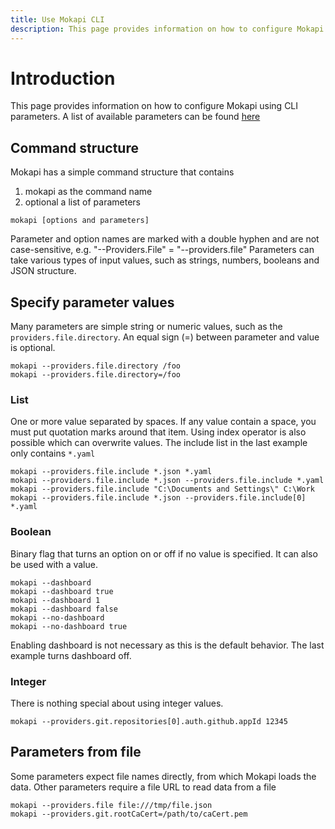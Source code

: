 ```yaml
---
title: Use Mokapi CLI
description: This page provides information on how to configure Mokapi using CLI parameters.
---
```

# Introduction

This page provides information on how to configure Mokapi using CLI parameters. A list of available parameters can be found [here](/docs/configuration/reference.md)

## Command structure

Mokapi has a simple command structure that contains

1. mokapi as the command name
2. optional a list of parameters

```shell
mokapi [options and parameters]
```

Parameter and option names are marked with a double hyphen and are not case-sensitive, e.g. "--Providers.File" = "--providers.file"
Parameters can take various types of input values, such as strings, numbers, booleans and JSON structure.

## Specify parameter values

Many parameters are simple string or numeric values, such as the `providers.file.directory`. An equal sign (=) between 
parameter and value is optional.

```shell
mokapi --providers.file.directory /foo
mokapi --providers.file.directory=/foo
```

### List

One or more value separated by spaces. If any value contain a space, you must put quotation marks around that item.
Using index operator is also possible which can overwrite values. The include list in the last example only contains `*.yaml`

```shell
mokapi --providers.file.include *.json *.yaml
mokapi --providers.file.include *.json --providers.file.include *.yaml
mokapi --providers.file.include "C:\Documents and Settings\" C:\Work
mokapi --providers.file.include *.json --providers.file.include[0] *.yaml
```

### Boolean

Binary flag that turns an option on or off if no value is specified. It can also be used with a value.

```shell
mokapi --dashboard
mokapi --dashboard true
mokapi --dashboard 1
mokapi --dashboard false
mokapi --no-dashboard
mokapi --no-dashboard true
```

Enabling dashboard is not necessary as this is the default behavior. The last example turns dashboard off.

### Integer

There is nothing special about using integer values.

```shell
mokapi --providers.git.repositories[0].auth.github.appId 12345
```

## Parameters from file

Some parameters expect file names directly, from which Mokapi loads the data. Other parameters require a file URL to read data from a file

```shell
mokapi --providers.file file:///tmp/file.json
mokapi --providers.git.rootCaCert=/path/to/caCert.pem
```